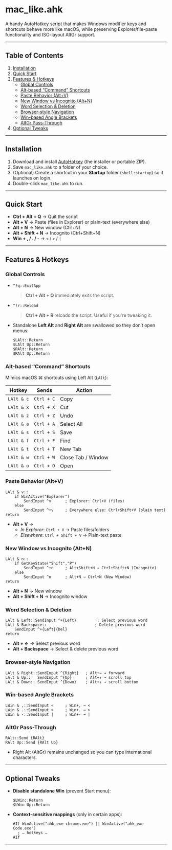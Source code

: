 # mac_like.ahk

A handy AutoHotkey script that makes Windows modifier keys and shortcuts behave more like macOS, while preserving Explorer/file-paste functionality and ISO-layout AltGr support.

---

## Table of Contents

1. [Installation](#installation)  
2. [Quick Start](#quick-start)  
3. [Features & Hotkeys](#features--hotkeys)  
   - [Global Controls](#global-controls)  
   - [Alt-based “Command” Shortcuts](#alt-based-command-shortcuts)  
   - [Paste Behavior (Alt+V)](#paste-behavior-altv)  
   - [New Window vs Incognito (Alt+N)](#new-window-vs-incognito-altn)  
   - [Word Selection & Deletion](#word-selection--deletion)  
   - [Browser-style Navigation](#browser-style-navigation)  
   - [Win-based Angle Brackets](#win-based-angle-brackets)  
   - [AltGr Pass-Through](#altgr-pass-through)  
4. [Optional Tweaks](#optional-tweaks)  

---

## Installation

1. Download and install [AutoHotkey](https://www.autohotkey.com/) (the installer or portable ZIP).  
2. Save `mac_like.ahk` to a folder of your choice.  
3. (Optional) Create a shortcut in your **Startup** folder (`shell:startup`) so it launches on login.  
4. Double-click `mac_like.ahk` to run.  

---

## Quick Start

- **Ctrl + Alt + Q** → Quit the script  
- **Alt + V** → Paste (files in Explorer) or plain-text (everywhere else)  
- **Alt + N** → New window (Ctrl+N)  
- **Alt + Shift + N** → Incognito (Ctrl+Shift+N)  
- **Win + , / . / -** → `<` / `>` / `|`  

---

## Features & Hotkeys

### Global Controls

- `^!q::ExitApp`  
  > **Ctrl + Alt + Q** immediately exits the script.

- `^!r::Reload`
  > **Ctrl + Alt + R** reloads the script. Useful if you're tweaking it.

- Standalone **Left Alt** and **Right Alt** are swallowed so they don’t open menus:
  ```ahk
  $LAlt::Return
  $LAlt Up::Return
  $RAlt::Return
  $RAlt Up::Return
  ```

### Alt-based “Command” Shortcuts

Mimics macOS ⌘ shortcuts using Left Alt (`LAlt`):

| Hotkey       | Sends           | Action               |
|--------------|-----------------|----------------------|
| `LAlt & c`   | `Ctrl + C`      | Copy                 |
| `LAlt & x`   | `Ctrl + X`      | Cut                  |
| `LAlt & z`   | `Ctrl + Z`      | Undo                 |
| `LAlt & a`   | `Ctrl + A`      | Select All           |
| `LAlt & s`   | `Ctrl + S`      | Save                 |
| `LAlt & f`   | `Ctrl + F`      | Find                 |
| `LAlt & t`   | `Ctrl + T`      | New Tab              |
| `LAlt & w`   | `Ctrl + W`      | Close Tab / Window   |
| `LAlt & o`   | `Ctrl + O`      | Open                 |

### Paste Behavior (Alt+V)

```ahk
LAlt & v::
    if WinActive("Explorer") 
        SendInput ^v      ; Explorer: Ctrl+V (files)
    else
        SendInput ^+v     ; Everywhere else: Ctrl+Shift+V (plain text)
return
```

- **Alt + V** →  
  - _In Explorer_: `Ctrl + V` → Paste files/folders  
  - _Elsewhere_: `Ctrl + Shift + V` → Plain-text paste

### New Window vs Incognito (Alt+N)

```ahk
LAlt & n::
    if GetKeyState("Shift","P")
        SendInput ^+n     ; Alt+Shift+N → Ctrl+Shift+N (Incognito)
    else
        SendInput ^n      ; Alt+N → Ctrl+N (New Window)
return
```

- **Alt + N** → New window  
- **Alt + Shift + N** → Incognito window

### Word Selection & Deletion

```ahk
LAlt & Left::SendInput ^+{Left}         ; Select previous word
LAlt & Backspace::                     ; Delete previous word
    SendInput ^+{Left}{Del}
return
```

- **Alt + ←** → Select previous word  
- **Alt + Backspace** → Select & delete previous word

### Browser-style Navigation

```ahk
LAlt & Right::SendInput ^{Right}   ; Alt+→ → forward
LAlt & Up::   SendInput ^{Up}      ; Alt+↑ → scroll top
LAlt & Down:: SendInput ^{Down}    ; Alt+↓ → scroll bottom
```

### Win-based Angle Brackets

```ahk
LWin & ,::SendInput <     ; Win+, → <
LWin & .::SendInput >     ; Win+. → >
LWin & -::SendInput |     ; Win+- → |
```

### AltGr Pass-Through

```ahk
RAlt::Send {RAlt}
RAlt Up::Send {RAlt Up}
```

- Right Alt (AltGr) remains unchanged so you can type international characters.

---

## Optional Tweaks

- **Disable standalone Win** (prevent Start menu):  
  ```ahk
  $LWin::Return
  $LWin Up::Return
  ```
- **Context-sensitive mappings** (only in certain apps):  
  ```ahk
  #If WinActive("ahk_exe chrome.exe") || WinActive("ahk_exe Code.exe")
    ; … hotkeys …
  #If
  ```
---
